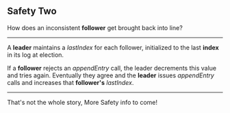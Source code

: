 ##  Safety Two

How does an inconsistent **follower** get brought back into line?

***

A **leader** maintains a _lastIndex_ for each follower, initialized to the last **index** in its log at election.

If a **follower** rejects an _appendEntry_ call, the leader decrements this value and tries again. Eventually they agree and the **leader** issues _appendEntry_ calls and increases that **follower's** _lastIndex_.

*** 

That's not the whole story, More Safety info to come!
